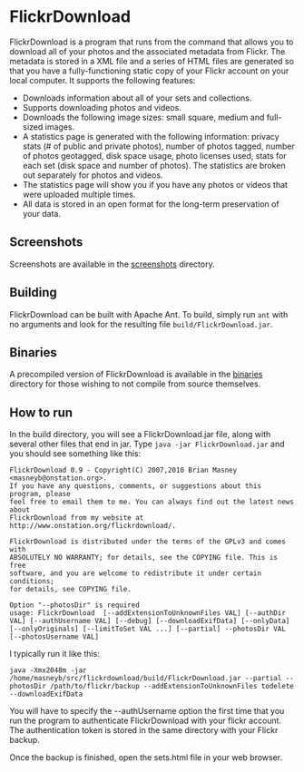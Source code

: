 # FlickrDownload

FlickrDownload is a program that runs from the command that allows you to
download all of your photos and the associated metadata from Flickr. The
metadata is stored in a XML file and a series of HTML files are generated
so that you have a fully-functioning static copy of your Flickr account on
your local computer. It supports the following features:

- Downloads information about all of your sets and collections.
- Supports downloading photos and videos.
- Downloads the following image sizes: small square, medium and full-sized
  images.
- A statistics page is generated with the following information: privacy stats
  (# of public and private photos), number of photos tagged, number of photos
  geotagged, disk space usage, photo licenses used, stats for each set (disk
  space and number of photos). The statistics are broken out separately for
  photos and videos.
- The statistics page will show you if you have any photos or videos that were
  uploaded multiple times.
- All data is stored in an open format for the long-term preservation of your
  data.


## Screenshots

Screenshots are available in the [screenshots](screenshots) directory.


## Building

FlickrDownload can be built with Apache Ant. To build, simply run `ant`
with no arguments and look for the resulting file
`build/FlickrDownload.jar`.


## Binaries

A precompiled version of FlickrDownload is available in the [binaries](binaries)
directory for those wishing to not compile from source themselves.


## How to run

In the build directory, you will see a FlickrDownload.jar file, along with
several other files that end in jar. Type
`java -jar FlickrDownload.jar` and you should see something like this:

    FlickrDownload 0.9 - Copyright(C) 2007,2010 Brian Masney <masneyb@onstation.org>.
    If you have any questions, comments, or suggestions about this program, please
    feel free to email them to me. You can always find out the latest news about
    FlickrDownload from my website at http://www.onstation.org/flickrdownload/.

    FlickrDownload is distributed under the terms of the GPLv3 and comes with
    ABSOLUTELY NO WARRANTY; for details, see the COPYING file. This is free
    software, and you are welcome to redistribute it under certain conditions;
    for details, see COPYING file.

    Option "--photosDir" is required
    usage: FlickrDownload  [--addExtensionToUnknownFiles VAL] [--authDir VAL] [--authUsername VAL] [--debug] [--downloadExifData] [--onlyData] [--onlyOriginals] [--limitToSet VAL ...] [--partial] --photosDir VAL [--photosUsername VAL]

I typically run it like this:

`java -Xmx2048m -jar /home/masneyb/src/flickrdownload/build/FlickrDownload.jar --partial --photosDir /path/to/flickr/backup --addExtensionToUnknownFiles todelete --downloadExifData`

You will have to specify the --authUsername option the first time that you run
the program to authenticate FlickrDownload with your flickr account. The
authentication token is stored in the same directory with your Flickr backup.

Once the backup is finished, open the sets.html file in your web browser.


